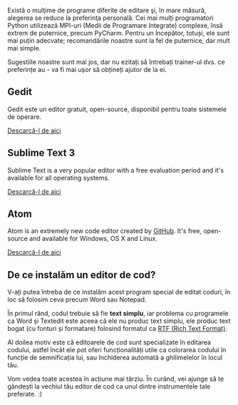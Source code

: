 Există o mulţime de programe diferite de editare şi, în mare măsură, alegerea se reduce la preferinţa personală. Cei mai mulți programatori Python utilizează MPI-uri (Medii de Programare Integrate) complexe, însă extrem de puternice, precum PyCharm. Pentru un începător, totuși, ele sunt mai puțin adecvate; recomandările noastre sunt la fel de puternice, dar mult mai simple.

Sugestiile noastre sunt mai jos, dar nu ezitați să întrebați trainer-ul dvs. ce preferințe au - va fi mai ușor să obțineți ajutor de la ei.

## Gedit

Gedit este un editor gratuit, open-source, disponibil pentru toate sistemele de operare.

[Descarcă-l de aici](https://wiki.gnome.org/Apps/Gedit#Download)

## Sublime Text 3

Sublime Text is a very popular editor with a free evaluation period and it's available for all operating systems.

[Descarcă-l de aici](https://www.sublimetext.com/3)

## Atom

Atom is an extremely new code editor created by [GitHub](https://github.com/). It's free, open-source and available for Windows, OS X and Linux.

[Descarcă-l de aici](https://atom.io/)

## De ce instalăm un editor de cod?

V-ați putea întreba de ce instalăm acest program special de editat coduri, în loc să folosim ceva precum Word sau Notepad.

În primul rând, codul trebuie să fie **text simplu**, iar problema cu programele ca Word și Textedit este aceea că ele nu produc text simplu, ele produc text bogat (cu fonturi și formatare) folosind formatul ca [RTF (Rich Text Format)](https://en.wikipedia.org/wiki/Rich_Text_Format).

Al doilea motiv este că editoarele de cod sunt specializate în editarea codului, astfel încât ele pot oferi funcționalități utile ca colorarea codului în funcție de semnificația lui, sau închiderea automată a ghilimelelor în locul tău.

Vom vedea toate acestea în acțiune mai târziu. În curând, vei ajunge să te gândești la vechiul tău editor de cod ca unul dintre instrumentele tale preferate. :)